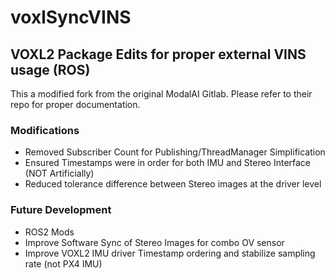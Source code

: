 # voxlSyncVINS
## VOXL2 Package Edits for proper external VINS usage (ROS) 
This a modified fork from the original ModalAI Gitlab. Please refer to their repo for proper documentation.
### Modifications
- Removed Subscriber Count for Publishing/ThreadManager Simplification
- Ensured Timestamps were in order for both IMU and Stereo Interface (NOT Artificially)
- Reduced tolerance difference between Stereo images at the driver level
### Future Development
- ROS2 Mods
- Improve Software Sync of Stereo Images for combo OV sensor
- Improve VOXL2 IMU driver Timestamp ordering and stabilize sampling rate (not PX4 IMU) 

